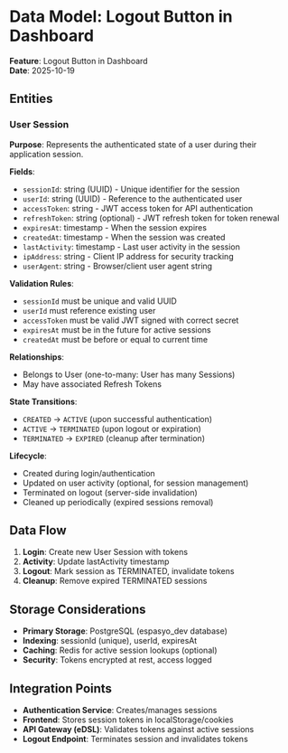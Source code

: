 # Data Model: Logout Button in Dashboard

**Feature**: Logout Button in Dashboard  
**Date**: 2025-10-19  

## Entities

### User Session

**Purpose**: Represents the authenticated state of a user during their application session.

**Fields**:
- `sessionId`: string (UUID) - Unique identifier for the session
- `userId`: string (UUID) - Reference to the authenticated user
- `accessToken`: string - JWT access token for API authentication
- `refreshToken`: string (optional) - JWT refresh token for token renewal
- `expiresAt`: timestamp - When the session expires
- `createdAt`: timestamp - When the session was created
- `lastActivity`: timestamp - Last user activity in the session
- `ipAddress`: string - Client IP address for security tracking
- `userAgent`: string - Browser/client user agent string

**Validation Rules**:
- `sessionId` must be unique and valid UUID
- `userId` must reference existing user
- `accessToken` must be valid JWT signed with correct secret
- `expiresAt` must be in the future for active sessions
- `createdAt` must be before or equal to current time

**Relationships**:
- Belongs to User (one-to-many: User has many Sessions)
- May have associated Refresh Tokens

**State Transitions**:
- `CREATED` → `ACTIVE` (upon successful authentication)
- `ACTIVE` → `TERMINATED` (upon logout or expiration)
- `TERMINATED` → `EXPIRED` (cleanup after termination)

**Lifecycle**:
- Created during login/authentication
- Updated on user activity (optional, for session management)
- Terminated on logout (server-side invalidation)
- Cleaned up periodically (expired sessions removal)

## Data Flow

1. **Login**: Create new User Session with tokens
2. **Activity**: Update lastActivity timestamp
3. **Logout**: Mark session as TERMINATED, invalidate tokens
4. **Cleanup**: Remove expired TERMINATED sessions

## Storage Considerations

- **Primary Storage**: PostgreSQL (espasyo_dev database)
- **Indexing**: sessionId (unique), userId, expiresAt
- **Caching**: Redis for active session lookups (optional)
- **Security**: Tokens encrypted at rest, access logged

## Integration Points

- **Authentication Service**: Creates/manages sessions
- **Frontend**: Stores session tokens in localStorage/cookies
- **API Gateway (eDSL)**: Validates tokens against active sessions
- **Logout Endpoint**: Terminates session and invalidates tokens